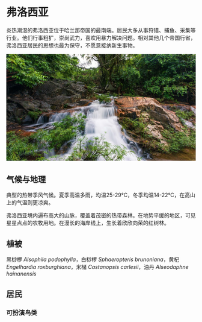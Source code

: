 # 弗洛西亚

炎热潮湿的弗洛西亚位于哈兰那帝国的最南端。居民大多从事狩猎、捕鱼、采集等行业。他们行事粗犷，崇尚武力，喜欢用暴力解决问题。相对其他几个帝国行省，弗洛西亚居民的思想也最为保守，不愿意接纳新生事物。

![](../../.gitbook/assets/fu-luo-xi-ya-.jpg)

## 气候与地理 <a id="qi-hou"></a>

典型的热带季风气候。夏季高温多雨，均温25-29℃，冬季均温14-22℃，在高山上的气温则更凉爽。

弗洛西亚境内遍布高大的山脉，覆盖着茂密的热带森林。在地势平缓的地区，可见星星点点的农牧用地。在漫长的海岸线上，生长着欣欣向荣的红树林。

## 植被 <a id="zhi-bei"></a>

黑桫椤 _Alsophila podophylla_，白桫椤 _Sphaeropteris brunoniana_，黄杞 _Engelhardia roxburghiana_，米槠 _Castanopsis carlesii_，油丹 _Alseodaphne hainanensis_

## 居民 <a id="ju-min"></a>

### 可扮演鸟类 <a id="ke-ban-yan-niao-lei"></a>


